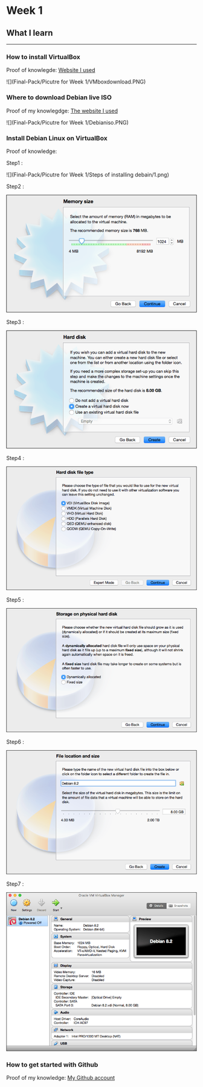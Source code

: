 # Week 1

## What I learn 
--------------
### How to install VirtualBox
Proof of knowlegde:
[Website I used](https://www.virtualbox.org/wiki/Downloads)

![](Final-Pack/Picutre for Week 1/VMboxdownload.PNG)

### Where to download Debian live ISO
Proof of my knowlegdge:
[The website I used](https://cdimage.debian.org/debian-cd/current-live/amd64/iso-hybrid/)

![](Final-Pack/Picutre for Week 1/Debianiso.PNG)

### Install Debian Linux on VirtualBox
Proof of knowledge:

Step1 :

![](Final-Pack/Picutre for Week 1/Steps of installing debain/1.png)

Step2 :

![](https://github.com/kaoxiong/Final-Pack/blob/master/Picutre%20for%20Week%201/Steps%20of%20installing%20debain/2.png)

Step3 :

![](https://github.com/kaoxiong/Final-Pack/blob/master/Picutre%20for%20Week%201/Steps%20of%20installing%20debain/3.png)

Step4 :

![](https://github.com/kaoxiong/Final-Pack/blob/master/Picutre%20for%20Week%201/Steps%20of%20installing%20debain/4.png)

Step5 :

![](https://github.com/kaoxiong/Final-Pack/blob/master/Picutre%20for%20Week%201/Steps%20of%20installing%20debain/5.png)

Step6 :

![](https://github.com/kaoxiong/Final-Pack/blob/master/Picutre%20for%20Week%201/Steps%20of%20installing%20debain/6.png)

Step7 :

![](https://github.com/kaoxiong/Final-Pack/blob/master/Picutre%20for%20Week%201/Steps%20of%20installing%20debain/7.png)


### How to get started with Github
Proof of my knowledge:
[My Github account](https://github.com/kaoxiong)

